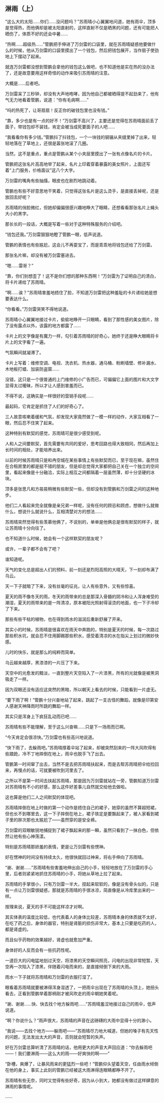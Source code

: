 ## 淋雨（上）

“这么大的太阳……你们……没问题吗？”苏雨晴小心翼翼地问道，她有雨伞，顶多是觉得热，而他俩却是被太阳直射的，这样直射不仅是晒黑的问题，还有可能把人晒伤了，体质不好的还会中暑……

“热啊……超级热……”管鹏把手伸进了万剑雷的口袋里，就在苏雨晴疑惑他要做什么的时候，他从万剑雷的口袋里摸出了一个钱包，然后把钱包展开，当作扇子使劲地上下摆动了起来。

就连万剑雷都没想到管鹏会拿他的钱包这么做吧，也不知道他是实在热的没办法了，还是故意要用这样奇怪的动作来吸引苏雨晴的注意。

大概是……后者吧。

万剑雷呆了三秒钟，却没有大声地咆哮，因为他自己都被晒得提不起劲来了，他有气无力地看着管鹏，说道：“你有毛病啊……”

“吗的热死了，让哥扇扇！反正你的破钱包里也没有钱。”

“靠，多少也是有一点的好不！”万剑雷不高兴了，主要还是觉得在苏雨晴面前丢了面子，带钱包却不装钱，肯定会被当成死要面子的人吧……

“我看看你有多少钱。”管鹏抖了抖钱包，一个一块钱的钢镚从夹缝里掉了出来，轻轻地落在了草地上，还很是嚣张地滚了几圈。

当然，这不是重点，重点是管鹏从某个小夹层里摸出了一张有点像名片的卡片。

管鹏把这张名片高高地举了起来，名片上印着穿着暴露的美女照片，上面还写着“上门服务，价格面议”这八个大字。

万剑雷的嘴角有些抽搐，眼皮也在剧烈地跳动着。

管鹏也有些不好意思地干笑着，只觉得这张名片是这么烫手，是直接丢掉呢，还是放回去好呢？

苏雨晴的俏脸微红，但她却偏偏很感兴趣地睁大了眼睛，还想看看那张名片上蝇头大小的黑字。

那长长的一段话，大概是写着一些对于这种特殊服务的介绍吧。

“钱包还我。”万剑雷狠狠地瞪了管鹏一眼，低声说道。

管鹏的表情也有些尴尬，这会儿不再耍宝了，而是乖乖地将钱包还给了万剑雷。

那张名片嘛，却没有被万剑雷塞进去。

“嗯……雷哥？”

“靠，你们别想歪了！这不是你们想的那种东西啊！”万剑雷为了证明自己的清白，将卡片递给了苏雨晴。

“啊……诶？”苏雨晴害羞地捂住了脸，不知道万剑雷把这种羞耻的卡片递给她是想要表达什么。

“你看看。”万剑雷哭笑不得地说道。

苏雨晴小心翼翼地接过卡片，偷偷地睁开一只眼睛，看到了那性感的美女图片，除了没有露点以外，该露的地方都露了……

卡片上的文字像是有魔力一样，勾引着苏雨晴的好奇心，她终于还是睁大眼睛将卡片上的文字看了一遍。

气氛瞬间就凝滞了。

卡片上写着：维修空调、电视、洗衣机、热水器，通马桶、粉刷墙壁、修补漏水、木地板打蜡、加装防盗窗……

没错，这只是一个很普通的上门维修的小广告而已，可偏偏它上面的图片和大文字显得太过暧昧，所以才让人感到害羞而已。

不得不说，这确实是一样很好的营销手段呢……

最起码，它肯定是抓住了人们的好奇心了。

三人故意咳嗽着缓和气氛，却发现大家竟然做了一模一样的动作，大家互相看了一眼，然后忍不住笑了起来。

这种特别有默契的感觉，苏雨晴可是很少感受到呢。

人和人之间要默契，首先需要有共同的爱好，思考回路也得大致相同，然后再加上长时间的相处，才能培养出来。

以前的时候苏雨晴只是和冉空城在某些事情上有些默契而已，至于现在嘛，虽然住在合租房里的都是挺不错的朋友，但是却总觉得大家都把自己关在一个独立的空间里，看起来像是十分融洽，实际上相互之间都隔着一层虽然薄，却十分坚硬的冰块。

顶多是张思凡和方莜莜稍微有些默契一些，但却没有到管鹏和万剑雷之间的这种地步。

他们二人看起来完全就像是亲兄弟一样呢，没有任何的顾忌和顾虑，想做什么就做什么，想说什么就说什么，互相清楚对方的想法……

苏雨晴突然觉得有些羡慕他俩了，不说别的，单单是他俩总是很有默契的样子，就让苏雨晴十分向往了。

也不知道什么时候，她会有一个这样默契的朋友呢？

或许，一辈子都不会有了吧？

谁知道呢。

天气的变化总是超出人们的预料，前一刻还是烈阳高照的大晴天，下一刻却布满了乌云。

天一下子就暗了下来，没有丝毫的征兆，让人有些意外，又有些惊喜。

夏天的雨不像冬天的雨，冬天的雨带来的总是那深入骨髓的阴冷和让人浑身难受的潮湿，夏天的雨带来的是一阵清凉，原本被阳光照射得滚烫的地面，也一下子冷却了下来。

那些有些干枯的植物，也在得到雨水的滋润后重新舒展了开来。

其实小的时候，苏雨晴是很喜欢在雨天中奔跑的，特别是夏天的时候，每一次路过那些积水坑，就会忍不住用脚踢那些积水，感受着清凉的水在指尖上划过的微妙快感。

儿时的快乐，就是那么的纯粹而简单。

乌云越来越厚，黑漆漆的一片压了下来。

天空中的光愈发的黯淡，一直到整片天空陷入了一片漆黑，所有的光就像是被黑洞吸走了一样。

因为双眼还没有适应这突然的黑暗，所以朝天上看去的时候，只能看到一片虚无。

“要下雨了啊！”管鹏十分兴奋地站了起来，跳起了一支古怪的舞蹈，就像是印第安人感谢天神降雨时所跳的舞蹈一样。

其实只是浑身上下疯狂乱动而已吧……

苏雨晴有些不能理解，至于这么兴奋嘛……只是下一场雨而已啊。

“今天肯定会很凉快。”万剑雷也有些高兴地说道。

“快下雨了，去躲雨吧。”苏雨晴撑着伞站了起来，却被突然刮来的一阵大风吹得有些踉跄，冷不丁地摔倒在地上，雨伞也脱手飞了出去。

管鹏第一时间窜了出去，当然不是去把苏雨晴扶起来，而是去帮苏雨晴把伞给捡回来，再慢点的话，可就要被吹到河里去了。

之所以不是第一时间去扶起苏雨晴，那是因为万剑雷就站在一旁，管鹏知道万剑雷对苏雨晴有不小的好感，那么这件好差事儿自然就交给他去做啦。

这也算是他们二人之间默契的体现吧。

苏雨晴摔倒在地上时做的第一个动作是捂住自己的裙子，她穿的虽然不算超短裙，但也长不到哪里去，这一下子摔倒在地上，裙子铁定是要飘起来了，被人家看到裙子里的胖次那也太尴尬了——虽然穿的是安全裤。

万剑雷的双眼敏锐地捕捉到了裙子飘起来的那一瞬，虽然只看到了一抹白色，但依然让他有些心神荡漾。

特别是苏雨晴那娇羞的表情，更是让万剑雷有些愣神。

好在愣神的时间没有持续太久，他很快就回过神来，将右手伸向了苏雨晴。

“谢、谢谢……”苏雨晴有些害羞地伸出自己的小手，轻轻地放在了万剑雷的手心里，后者则紧紧地抓住苏雨晴的小手，将她从草地上拉了起来。

苏雨晴的手掌很小，只有万剑雷一半大，捏起来软软的，像是没有骨头似的，只是有一点让万剑雷很疑惑，那就是苏雨晴的手很冰凉，简直像是从冷库里出来的一样。

按理来说，夏天的手不可能这样凉才对啊。

其实体表的温度比较低，也代表着人的身体比较差，苏雨晴本身的体质就不太好，在吃了药之后，身体的器官，特别是肾脏的损伤非常大，基本上只要是吃药的人，都是肾虚的。

而且似乎药物的效果越好，肾虚也就愈加严重。

身体好的人反而会有一些抗药性呢。

一道巨大的闪电猛地划过天空，将漆黑的天空瞬间照亮，闪电的出现非常短暂，天空再一次陷入了漆黑，伴随着闪电而来的，是直接倾倒下来的大雨。

雨水一下子就将苏雨晴和万剑雷的衣服打湿了。

眼看着苏雨晴就要被淋得浑身湿透了，一把雨伞出现在了苏雨晴的头顶上，她扭头看去，正看到管鹏举着那柄刚才被风吹走的雨伞朝她笑着呢。

“谢、谢谢……快、快去找个地方躲雨吧……”苏雨晴羞涩地接过自己的雨伞，低声说道。

“啊？你说什么？”雨声很大，苏雨晴的声音在这磅礴的大雨中显得十分的渺小。

“我说——去找个地方——躲雨吧——”苏雨晴尽力地大喊道，但她的嗓子有先天性的问题，无法发出太大的声音，否则就会短暂的失声。

好在万剑雷总算听清了苏雨晴的话，他用更大的声音大声回应道：“你去躲雨吧——！我们要淋雨——这么大的雨——好爽快的啊——”

“卧槽，爽爆了，让暴风雨来的更猛烈一些吧！”管鹏仰头望着天空，任由雨水倾倒在他的身上，事实上此刻的管鹏已经被这大雨淋得连眼睛都睁不开了。

苏雨晴有些无奈，同时又觉得有些好奇，因为从小到大，她都没有做过这样肆意的淋雨的事情呢。

……
